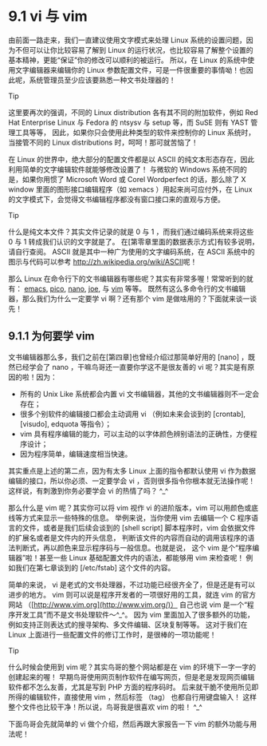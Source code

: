 # 9.1 vi 与 vim

由前面一路走来，我们一直建议使用文字模式来处理 Linux 系统的设置问题，因为不但可以让你比较容易了解到 Linux 的运行状况，也比较容易了解整个设置的基本精神，更能“保证”你的修改可以顺利的被运行。 所以，在 Linux 的系统中使用文字编辑器来编辑你的 Linux 参数配置文件，可是一件很重要的事情呦！也因此呢，系统管理员至少应该要熟悉一种文书处理器的！



> [!TIP]  
> 这里要再次的强调，不同的 Linux distribution 各有其不同的附加软件，例如 Red Hat Enterprise Linux 与 Fedora 的 ntsysv 与 setup 等，而 SuSE 则有 YAST 管理工具等等， 因此，如果你只会使用此种类型的软件来控制你的 Linux 系统时，当接管不同的 Linux distributions 时，呵呵！那可就苦恼了！

在 Linux 的世界中，绝大部分的配置文件都是以 ASCII 的纯文本形态存在，因此利用简单的文字编辑软件就能够修改设置了！ 与微软的 Windows 系统不同的是，如果你用惯了 Microsoft Word 或 Corel Wordperfect 的话，那么除了 X window 里面的图形接口编辑程序（如 xemacs ）用起来尚可应付外，在 Linux 的文字模式下，会觉得文书编辑程序都没有窗口接口来的直观与方便。



> [!TIP]  
> 什么是纯文本文件？其实文件记录的就是 0 与 1 ，而我们通过编码系统来将这些 0 与 1 转成我们认识的文字就是了。 在[第零章里面的数据表示方式]有较多说明，请自行查阅。 ASCII 就是其中一种广为使用的文字编码系统，在 ASCII 系统中的图示与代码可以参考 <http://zh.wikipedia.org/wiki/ASCII>呢！

那么 Linux 在命令行下的文书编辑器有哪些呢？其实有非常多喔！常常听到的就有： [emacs](http://www.gnu.org/software/emacs/), [pico](https://en.wikipedia.org/wiki/Pico_（text_editor）), [nano](http://sourceforge.net/projects/nano/), [joe](http://sourceforge.net/projects/joe-editor/), 与 [vim](http://www.vim.org/) 等等。 既然有这么多命令行的文书编辑器，那么我们为什么一定要学 vi 啊？还有那个 vim 是做啥用的？下面就来谈一谈先！

## 9.1.1 为何要学 vim

文书编辑器那么多，我们之前在[第四章]也曾经介绍过那简单好用的 [nano] ，既然已经学会了 nano ，干嘛鸟哥还一直要你学这不是很友善的 vi 呢？其实是有原因的啦！因为：

-   所有的 Unix Like 系统都会内置 vi 文书编辑器，其他的文书编辑器则不一定会存在；
-   很多个别软件的编辑接口都会主动调用 vi （例如未来会谈到的 [crontab], [visudo], edquota 等指令）；
-   vim 具有程序编辑的能力，可以主动的以字体颜色辨别语法的正确性，方便程序设计；
-   因为程序简单，编辑速度相当快速。

其实重点是上述的第二点，因为有太多 Linux 上面的指令都默认使用 vi 作为数据编辑的接口，所以你必须、一定要学会 vi ，否则很多指令你根本就无法操作呢！这样说，有刺激到你务必要学会 vi 的热情了吗？ ^\_^

那么什么是 vim 呢？其实你可以将 vim 视作 vi 的进阶版本，vim 可以用颜色或底线等方式来显示一些特殊的信息。 举例来说，当你使用 vim 去编辑一个 C 程序语言的文件，或者是我们后续会谈到的 [shell script] 脚本程序时，vim 会依据文件的扩展名或者是文件内的开头信息， 判断该文件的内容而自动的调用该程序的语法判断式，再以颜色来显示程序码与一般信息。也就是说， 这个 vim 是个“程序编辑器”啦！甚至一些 Linux 基础配置文件内的语法，都能够用 vim 来检查呢！ 例如我们在第七章谈到的 [/etc/fstab] 这个文件的内容。

简单的来说， vi 是老式的文书处理器，不过功能已经很齐全了，但是还是有可以进步的地方。 vim 则可以说是程序开发者的一项很好用的工具，就连 vim 的官方网站 （[http://www.vim.org](http://www.vim.org/)） 自己也说 vim 是一个“程序开发工具”而不是文书处理软件～^\_^。 因为 vim 里面加入了很多额外的功能，例如支持正则表达式的搜寻架构、多文件编辑、区块复制等等。 这对于我们在 Linux 上面进行一些配置文件的修订工作时，是很棒的一项功能呢！



> [!TIP]  
> 什么时候会使用到 vim 呢？其实鸟哥的整个网站都是在 vim 的环境下一字一字的创建起来的喔！ 早期鸟哥使用网页制作软件在编写网页，但是老是发现网页编辑软件都不怎么友善，尤其是写到 PHP 方面的程序码时。 后来就干脆不使用所见即所得的编辑软件，直接使用 vim ，然后标签 （tag） 也都自行用键盘输入！ 这样整个文件也比较干净！所以说，鸟哥我是很喜欢 vim 的啦！ ^\_^

下面鸟哥会先就简单的 vi 做个介绍，然后再跟大家报告一下 vim 的额外功能与用法呢！